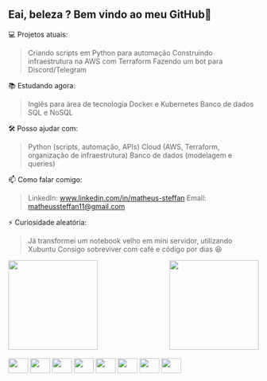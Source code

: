 ## Eai, beleza ? Bem vindo ao meu GitHub👋

💻 Projetos atuais:
> Criando scripts em Python para automação
> Construindo infraestrutura na AWS com Terraform
> Fazendo um bot para Discord/Telegram

📚 Estudando agora:
> Inglês para área de tecnologia
> Docker e Kubernetes
> Banco de dados SQL e NoSQL

🛠 Posso ajudar com:
> Python (scripts, automação, APIs)
> Cloud (AWS, Terraform, organização de infraestrutura)
> Banco de dados (modelagem e queries)

📫 Como falar comigo:
> LinkedIn: www.linkedin.com/in/matheus-steffan
> Email: matheussteffan11@gmail.com

⚡ Curiosidade aleatória:
> Já transformei um notebook velho em mini servidor, utilizando Xubuntu
> Consigo sobreviver com café e código por dias 😆


<div style="display: flex; justify-content: space-between;">
  <img height="180em" src="https://github-readme-stats.vercel.app/api?username=MATHEUS&theme=radical&show_icons=true"/>
  <img height="180em" src="https://github-readme-stats.vercel.app/api/top-langs/?username=matheuss18&layout=compact&theme=radical&size_weight=0.5&count_weight=0.5"/>
</div>

<div style= "display:  inline_block"><br>
  
  <img align= "center" height="30" width="40" src="https://cdn.jsdelivr.net/gh/devicons/devicon@latest/icons/python/python-original.svg" />
  <img align= "center" height="30" width="40" src="https://cdn.jsdelivr.net/gh/devicons/devicon@latest/icons/terraform/terraform-original.svg" />
  <img align= "center" height="30" width="40" 
src="https://cdn.jsdelivr.net/gh/devicons/devicon@latest/icons/flask/flask-original.svg" />
  <img align= "center" height="30" width="40" src="https://cdn.jsdelivr.net/gh/devicons/devicon@latest/icons/amazonwebservices/amazonwebservices-original-wordmark.svg" />  
  <img align= "center" height="30" width="40" src="https://cdn.jsdelivr.net/gh/devicons/devicon@latest/icons/docker/docker-original.svg" />
  <img align= "center" height="30" width="40" src="https://cdn.jsdelivr.net/gh/devicons/devicon@latest/icons/git/git-original.svg" />
  <img align= "center" height="30" width="40" src="https://cdn.jsdelivr.net/gh/devicons/devicon@latest/icons/postgresql/postgresql-original.svg" />
  <img align= "center" height="30" width="40" src="https://cdn.jsdelivr.net/gh/devicons/devicon@latest/icons/postman/postman-original.svg" />
          
</div>          
